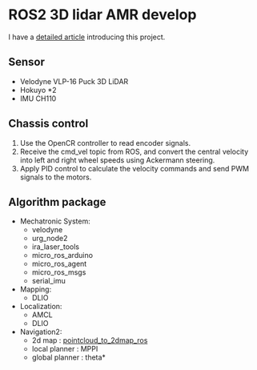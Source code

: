 # ROS2 3D lidar AMR develop

I have a [detailed article](https://hackmd.io/@ming0071/ROS2-notebook/%2F%40ming0071%2Fubuntu-reinstall-software) introducing this project.

## Sensor 
- Velodyne VLP-16 Puck 3D LiDAR
- Hokuyo *2
- IMU CH110

## Chassis control

1. Use the OpenCR controller to read encoder signals.
2. Receive the cmd_vel topic from ROS, and convert the central velocity into left and right wheel speeds using Ackermann steering.
3. Apply PID control to calculate the velocity commands and send PWM signals to the motors.

## Algorithm package

- Mechatronic System:
    - velodyne
    - urg_node2
    - ira_laser_tools
    - micro_ros_arduino
    - micro_ros_agent
    - micro_ros_msgs
    - serial_imu
- Mapping:
    - DLIO
- Localization:
    - AMCL
    - DLIO
- Navigation2:
    - 2d map : [pointcloud_to_2dmap_ros](https://github.com/m11312045/pointcloud_to_2dmap_ros/tree/ros2)
    - local planner : MPPI
    - global planner : theta*